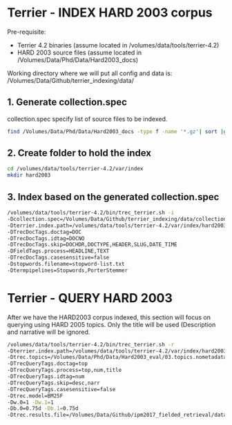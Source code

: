 # Terrier - INDEX HARD 2003 corpus

Pre-requisite:
* Terrier 4.2 binaries (assume located in /volumes/data/tools/terrier-4.2)
* HARD 2003 source files (assume located in /Volumes/Data/Phd/Data/Hard2003_docs)

Working directory where we will put all config and data is:
/Volumes/Data/Github/terrier_indexing/data/

## 1. Generate collection.spec
collection.spec specify list of source files to be indexed.
```bash
find /Volumes/Data/Phd/Data/Hard2003_docs -type f -name '*.gz'| sort |grep -v info > /Volumes/Data/Github/terrier_indexing/data/collection_hard2003.spec
```

## 2. Create folder to hold the index
```bash
cd /volumes/data/tools/terrier-4.2/var/index
mkdir hard2003
```

## 3. Index based on the generated collection.spec
```bash
/volumes/data/tools/terrier-4.2/bin/trec_terrier.sh -i
-Dcollection.spec=/Volumes/Data/Github/terrier_indexing/data/collection_hard2003.spec
-Dterrier.index.path=/volumes/data/tools/terrier-4.2/var/index/hard2003/
-DTrecDocTags.doctag=DOC
-DTrecDocTags.idtag=DOCNO
-DTrecDocTags.skip=DOCHDR,DOCTYPE,HEADER,SLUG,DATE_TIME
-DFieldTags.process=HEADLINE,TEXT
-DTrecDocTags.casesensitive=false
-Dstopwords.filename=stopword-list.txt
-Dtermpipelines=Stopwords,PorterStemmer
```

# Terrier - QUERY HARD 2003
After we have the HARD2003 corpus indexed, this section will focus on querying using HARD 2005 topics.
Only the title will be used (Description and narrative will be ignored.

```bash
/volumes/data/tools/terrier-4.2/bin/trec_terrier.sh -r
-Dterrier.index.path=/volumes/data/tools/terrier-4.2/var/index/hard2003/
-Dtrec.topics=/Volumes/Data/Phd/Data/Hard2003_eval/03.topics.nometadata
-DTrecQueryTags.doctag=top
-DTrecQueryTags.process=top,num,title
-DTrecQueryTags.idtag=num
-DTrecQueryTags.skip=desc,narr
-DTrecQueryTags.casesensitive=false
-Dtrec.model=BM25F
-Dw.0=1 -Dw.1=1
-Db.0=0.75d -Db.1=0.75d
-Dtrec.results.file=/Volumes/Data/Github/ipm2017_fielded_retrieval/data/terrier/ter_hard2003.run
```